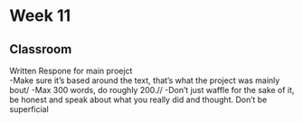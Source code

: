 # Week 11

## Classroom
Written Respone for main proejct   
-Make sure it’s based around the text, that’s what the project was mainly bout/
-Max 300 words, do roughly 200.//
-Don’t just waffle for the sake of it, be honest and speak about what you really did and thought. Don’t be superficial 
